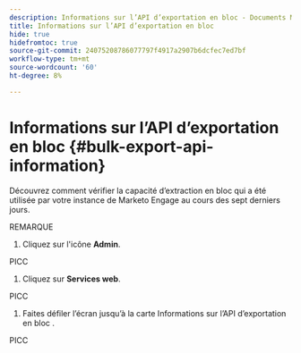 ```yaml
---
description: Informations sur l’API d’exportation en bloc - Documents Marketo - Documentation du produit
title: Informations sur l’API d’exportation en bloc
hide: true
hidefromtoc: true
source-git-commit: 24075208786077797f4917a2907b6dcfec7ed7bf
workflow-type: tm+mt
source-wordcount: '60'
ht-degree: 8%

---
```


# Informations sur l’API d’exportation en bloc {#bulk-export-api-information}

Découvrez comment vérifier la capacité d’extraction en bloc qui a été utilisée par votre instance de Marketo Engage au cours des sept derniers jours.

REMARQUE

1. Cliquez sur l&#39;icône **Admin**.

PICC

1. Cliquez sur **Services web**.

PICC

1. Faites défiler l’écran jusqu’à la carte Informations sur l’API d’exportation en bloc .

PICC
